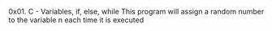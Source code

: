 0x01. C - Variables, if, else, while
This program will assign a random number to the variable n each time it is executed
